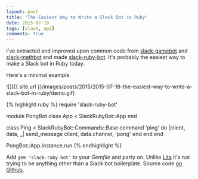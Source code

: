 ```yaml
---
layout: post
title: "The Easiest Way to Write a Slack Bot in Ruby"
date: 2015-07-18
tags: [slack, api]
comments: true
---
```

I've extracted and improved upon common code from [slack-gamebot](https://github.com/dblock/slack-gamebot) and [slack-mathbot](https://github.com/dblock/slack-mathbot) and made [slack-ruby-bot](https://github.com/dblock/slack-ruby-bot). It's probably the easiest way to make a Slack bot in Ruby today.

Here's a minimal example.

![]({{ site.url }}/images/posts/2015/2015-07-18-the-easiest-way-to-write-a-slack-bot-in-ruby/demo.gif)

{% highlight ruby %}
require 'slack-ruby-bot'

module PongBot
  class App < SlackRubyBot::App
  end

  class Ping < SlackRubyBot::Commands::Base
    command 'ping' do |client, data, _|
      send_message client, data.channel, 'pong'
    end
  end
end

PongBot::App.instance.run
{% endhighlight %}

Add `gem 'slack-ruby-bot'` to your *Gemfile* and party on. Unlike [Lita](https://github.com/jimmycuadra/lita) it's not trying to be anything other than a Slack bot boilerplate. Source code [on Github](https://github.com/dblock/slack-ruby-bot).
